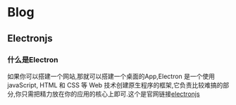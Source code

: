 # Blog

## Electronjs
### 什么是Electron
如果你可以搭建一个网站,那就可以搭建一个桌面的App,Electron 是一个使用javaScript, HTML 和 CSS 等 Web 技术创建原生程序的框架,它负责比较难搞的部分,你只需把精力放在你的应用的核心上即可.这个是官网链接[electronjs]

[electronjs]: <https://electronjs.org/docs>
